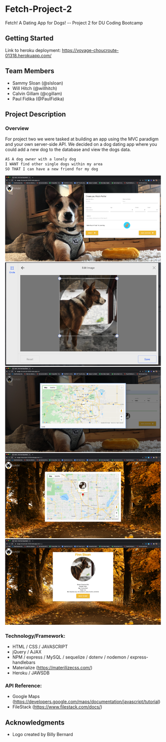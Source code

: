 # Fetch-Project-2
Fetch! A Dating App for Dogs! -- Project 2 for DU Coding Bootcamp
## Getting Started
Link to heroku deployment: https://voyage-choucroute-01318.herokuapp.com/

## Team Members
* Sammy Sloan (@slsloan)
* Will Hitch (@willhitch)
* Calvin Gillam (@cgillam)
* Paul Fidika (@PaulFidika)

## Project Description
### Overview 
For project two we were tasked at building an app using the MVC paradigm and your own server-side API. We decided on a dog dating app where you could add a new dog to the database and view the dogs data. 
```
AS A dog owner with a lonely dog
I WANT find other single dogs within my area 
SO THAT I can have a new friend for my dog 
```
![home page of fetch app](./img/home-page.png)
![add an image](./img/add-image.png)
![add a location](./img/map-modal.png)
![dog's location on a map](./img/dogs-pin-map.png)
![dog's personal profile](./img/individual-profile.png)

### Technology/Framework:
* HTML / CSS / JAVASCRIPT
* jQuery / AJAX
* NPM / express / MySQL / sequelize / dotenv / nodemon / express-handlebars
* Materialize (https://materilizecss.com/)
* Heroku / JAWSDB

### API Reference: 
* Google Maps (https://developers.google.com/maps/documentation/javascript/tutorial)
* FileStack (https://www.filestack.com/docs/)

## Acknowledgments
* Logo created by Billy Bernard 
